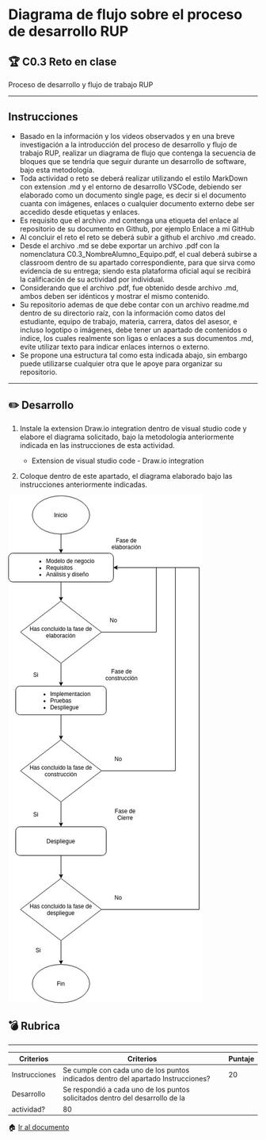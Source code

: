 # Diagrama de flujo sobre el proceso de desarrollo RUP

## :trophy: C0.3 Reto en clase
Proceso de desarrollo y flujo de trabajo RUP

___

## Instrucciones

* Basado en la información y los videos observados y en una breve investigación a la introducción del proceso de desarrollo y flujo de trabajo RUP, realizar un diagrama de flujo que contenga la secuencia de bloques que se tendría que seguir durante un desarrollo de software, bajo esta metodología.
* Toda actividad o reto se deberá realizar utilizando el estilo MarkDown con extension .md y el entorno de desarrollo VSCode, debiendo ser elaborado como un documento single page, es decir si el documento cuanta con imágenes, enlaces o cualquier documento externo debe ser accedido desde etiquetas y enlaces.
* Es requisito que el archivo .md contenga una etiqueta del enlace al repositorio de su documento en Github, por ejemplo Enlace a mi GitHub
* Al concluir el reto el reto se deberá subir a github el archivo .md creado.
* Desde el archivo .md se debe exportar un archivo .pdf con la nomenclatura C0.3_NombreAlumno_Equipo.pdf, el cual deberá subirse a classroom dentro de su apartado correspondiente, para que sirva como evidencia de su entrega; siendo esta plataforma oficial aquí se recibirá la calificación de su actividad por individual.
* Considerando que el archivo .pdf, fue obtenido desde archivo .md, ambos deben ser idénticos y mostrar el mismo contenido.
* Su repositorio ademas de que debe contar con un archivo readme.md dentro de su directorio raíz, con la información como datos del estudiante, equipo de trabajo, materia, carrera, datos del asesor, e incluso logotipo o imágenes, debe tener un apartado de contenidos o indice, los cuales realmente son ligas o enlaces a sus documentos .md, evite utilizar texto para indicar enlaces internos o externo.
* Se propone una estructura tal como esta indicada abajo, sin embargo puede utilizarse cualquier otra
que le apoye para organizar su repositorio.

___

## :pencil2: Desarrollo
1. Instale la extension Draw.io integration dentro de visual studio code y elabore el diagrama solicitado, bajo la metodología anteriormente indicada en las instrucciones de esta actividad.
    * Extension de visual studio code - Draw.io integration
  
1. Coloque dentro de este apartado, el diagrama elaborado bajo las instrucciones anteriormente
indicadas.

![](../img/Diagrama%20de%20flujo%20RUP.jpg)

##  :bomb:  Rubrica

___

| Criterios | Criterios | Puntaje |
| ----------------- | ------------------------------ | ----------- |
|Instrucciones | Se cumple con cada uno de los puntos indicados dentro del apartado Instrucciones? | 20 |
| Desarrollo | Se respondió a cada uno de los puntos solicitados dentro del desarrollo de la
actividad? | 80


:house: [Ir al documento](/readme.md)

